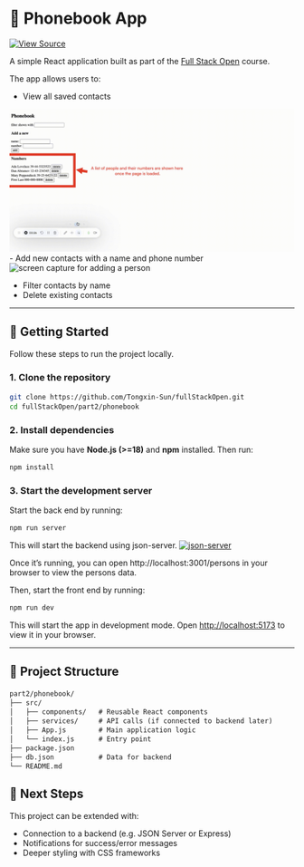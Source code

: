 # 📖 Phonebook App
[![View Source](https://img.shields.io/badge/View-Source-blue)](https://github.com/Tongxin-Sun/fullStackOpen/tree/main/part2/phonebook)

A simple React application built as part of the [Full Stack Open](https://fullstackopen.com) course.

The app allows users to:

- View all saved contacts
<img src="./images/showPeople.gif" alt="">
- Add new contacts with a name and phone number  
<img src="./images/addPerson.gif" alt="screen capture for adding a person">
  
- Filter contacts by name  
- Delete existing contacts  

---

## 🚀 Getting Started

Follow these steps to run the project locally.

### 1. Clone the repository

```bash
git clone https://github.com/Tongxin-Sun/fullStackOpen.git
cd fullStackOpen/part2/phonebook
```

### 2. Install dependencies
Make sure you have **Node.js (>=18)** and **npm** installed.
Then run:

```bash
npm install
```

### 3. Start the development server
Start the back end by running:
```bash
npm run server
```
This will start the backend using json-server.  [![json-server](https://img.shields.io/badge/json--server-API%20Mocking-orange)](https://github.com/typicode/json-server)

Once it’s running, you can open http://localhost:3001/persons
 in your browser to view the persons data.

Then, start the front end by running:
```bash
npm run dev
```

This will start the app in development mode.
Open [http://localhost:5173](http://localhost:5173) to view it in your browser.

---

## 📂 Project Structure

```
part2/phonebook/
├── src/
│   ├── components/   # Reusable React components
│   ├── services/     # API calls (if connected to backend later)
│   ├── App.js        # Main application logic
│   └── index.js      # Entry point
├── package.json
├── db.json           # Data for backend
└── README.md
```

## 🌱 Next Steps

This project can be extended with:

* Connection to a backend (e.g. JSON Server or Express)
* Notifications for success/error messages
* Deeper styling with CSS frameworks
